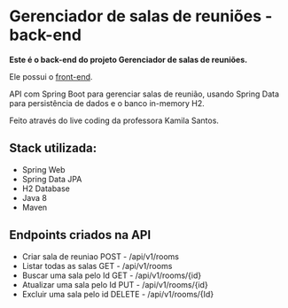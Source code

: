 # Gerenciador de salas de reuniões - back-end

**Este é o back-end do projeto Gerenciador de salas de reuniões.**

Ele possui o [front-end](https://github.com/mhoc4/Gerenciador-de-salas-de-reunioes-frontend).



API com Spring Boot para gerenciar salas de reunião, usando Spring Data para persistência de dados e o banco in-memory H2.



Feito através do live coding da professora Kamila Santos.



## Stack utilizada:

- Spring Web
- Spring Data JPA
- H2 Database
- Java 8
- Maven

## Endpoints criados na API

- Criar sala de reuniao POST - /api/v1/rooms
- Listar todas as salas GET - /api/v1/rooms
- Buscar uma sala pelo Id GET - /api/v1/rooms/{id}
- Atualizar uma sala pelo Id PUT - /api/v1/rooms/{id}
- Excluir uma sala pelo id DELETE - /api/v1/rooms/{Id}



